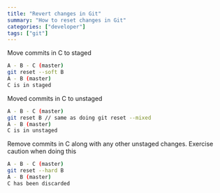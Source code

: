 ```yaml
---
title: "Revert changes in Git"
summary: "How to reset changes in Git"
categories: ["developer"]
tags: ["git"]
---
```


Move commits in C to staged

```bash
A - B - C (master)
git reset --soft B
A - B (master)
C is in staged
```

Moved commits in C to unstaged

```bash
A - B - C (master)
git reset B // same as doing git reset --mixed
A - B (master)
C is in unstaged
```

Remove commits in C along with any other unstaged changes. Exercise caution when doing this

```bash
A - B - C (master)
git reset --hard B
A - B (master)
C has been discarded
```
